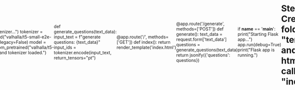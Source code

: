 # QuestionsGenerator


## Step 1: create and activate virtual enviroment
'''
python -m venv venv
'''
'''
source venv/bin/activate
'''
'''
pip install sentencepiece protobuf torch transformers flask nltk
'''

# Step 2: Create a new Flask project

mkdir t5-question-generator
cd t5-question-generator

# step 3: Create a new file app.py and add the following code:
from flask import Flask, request, jsonify, render_template
from transformers import AutoTokenizer, AutoModelForSeq2SeqLM
import torch
from transformers import pipeline
import nltk

nltk.download('punkt')

app = Flask(__name__)


print("Loading model and tokenizer...")
tokenizer = AutoTokenizer.from_pretrained("valhalla/t5-small-e2e-qg", model_max_length=512, legacy=False)
model = AutoModelForSeq2SeqLM.from_pretrained("valhalla/t5-small-e2e-qg")
print("Model and tokenizer loaded.")


def generate_questions(text_data):
    input_text = f"generate questions: {text_data}"
    input_ids = tokenizer.encode(input_text, return_tensors="pt")

    gen_ids = model.generate(
        input_ids,
        max_length=512,
        num_beams=5,
        early_stopping=True,
        pad_token_id=tokenizer.pad_token_id,
        eos_token_id=tokenizer.eos_token_id,
        length_penalty=1.0,
        no_repeat_ngram_size=2,
        bad_words_ids=[[tokenizer.unk_token_id]],
        num_return_sequences=1,
    )
    gen_text = tokenizer.decode(gen_ids[0], skip_special_tokens=True)

    # Replace the separator token with a newline character
    gen_text = gen_text.replace('<sep>', '\n')

    # Use nltk's sent_tokenize to split questions
    questions = nltk.sent_tokenize(gen_text)
    return questions

@app.route('/', methods=['GET'])
def index():
    return render_template('index.html')

@app.route('/generate', methods=['POST'])
def generate():
    text_data = request.form['text_data']
    questions = generate_questions(text_data)
    return jsonify({'questions': questions})

if __name__ == '__main__':
    print("Starting Flask app...")
    app.run(debug=True)
    print("Flask app is running.")

# Step 4: Create a folder called "templates" and add a html file called "index.html"
'''
<!DOCTYPE html>
<html>
<head>
  <title>T5 Question Generator</title>
  <style>
    form {
      display: flex;
      flex-direction: column;
      align-items: center;
    }
    label {
      margin-bottom: 10px;
    }
    textarea {
      margin-bottom: 10px;
    }
    #questions {
      max-width: 50%; /* adjust the width to your liking */
      margin: 20px auto; /* add some margin to create space around the questions */
      padding: 20px; /* add some padding to create space between the questions and the border */
      border: 1px solid #ccc; /* add a border to visually separate the questions */
      border-radius: 10px; /* add some rounded corners to the border */
    }
    .container {
  text-align: center;
  padding: 20px;
  

    }
    .container > * {
      width: 100%; /* make all child elements take up the full width */
    }
    .container > h1 {
      margin-bottom: 20px; /* add some margin to create space between the title and the form */
    }
  </style>
</head>
<body style="background-image: url('static/Design sem nome.jpg'); background-size: cover; background-repeat: no-repeat; background-attachment: fixed; display: flex; justify-content: center; align-items: center; height: 100vh; margin: 0;">
  <div class="container">
    <h1>T5 Question Generator</h1>
    <form id="question-form">
      <label for="text_data">Enter a paragraph text:</label>
      <textarea id="text_data" name="text_data" rows="10" cols="50"></textarea>
      <button type="submit">Generate Questions</button>
    </form>
    <div id="questions">
      <h2>Generated Questions:</h2>
      <ul id="questions-list"></ul>
    </div>
  </div>
  <script src="{{ url_for('static', filename='script.js') }}"></script>
</body>
</html>
'''

# Step 5: creat a folder called "static" and add your background image and a js file called "script.js"
'''
document.getElementById('question-form').addEventListener('submit', function(event) {
  event.preventDefault();
  const formData = new FormData(this);
  fetch('/generate', {
    method: 'POST',
    body: formData
  })
  .then(response => {
    if (!response.ok) {
      throw new Error('Network response was not ok ' + response.statusText);
    }
    return response.json();
  })
  .then(data => {
    const questionsList = document.getElementById('questions-list');
    questionsList.innerHTML = '';
    data.questions.forEach(question => {
      const listItem = document.createElement('li');
      listItem.textContent = question;
      questionsList.appendChild(listItem);
    });
  })
  .catch(error => {
    console.error('Error:', error);
  });
});
'''
